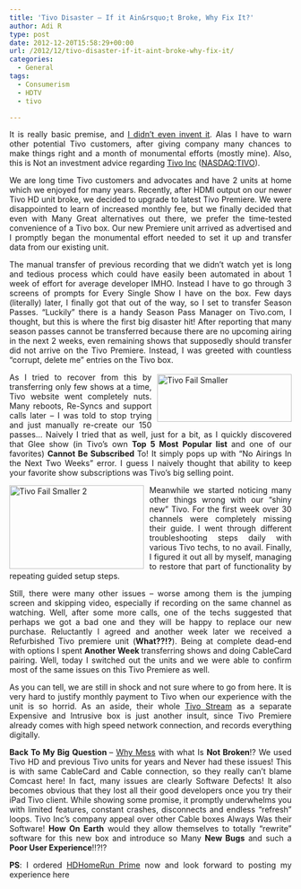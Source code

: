 ```yaml
---
title: 'Tivo Disaster – If it Ain&rsquo;t Broke, Why Fix It?'
author: Adi R
type: post
date: 2012-12-20T15:58:29+00:00
url: /2012/12/tivo-disaster-if-it-aint-broke-why-fix-it/
categories:
  - General
tags:
  - Consumerism
  - HDTV
  - tivo

---
```

<p align="justify">
  It is really basic premise, and <a href="http://en.wikipedia.org/wiki/If_it_ain%27t_broke,_don%27t_fix_it#.22If_it_ain.27t_broke.2C_don.27t_fix_it..22" target="_blank">I didn’t even invent it</a>. Alas I have to warn other potential Tivo customers, after giving company many chances to make things right and a month of monumental efforts (mostly mine). Also, this is Not an investment advice regarding <a href="http://www.tivo.com/" target="_blank">Tivo Inc</a> (<a href="http://www.google.com/finance?q=NASDAQ%3ATIVO" target="_blank">NASDAQ:TIVO</a>).
</p>

<p align="justify">
  We are long time Tivo customers and advocates and have 2 units at home which we enjoyed for many years. Recently, after HDMI output on our newer Tivo HD unit broke, we decided to upgrade to latest Tivo Premiere. We were disappointed to learn of increased monthly fee, but we finally decided that even with Many Great alternatives out there, we prefer the time-tested convenience of a Tivo box. Our new Premiere unit arrived as advertised and I promptly began the monumental effort needed to set it up and transfer data from our existing unit.
</p>

<p align="justify">
  The manual transfer of previous recording that we didn’t watch yet is long and tedious process which could have easily been automated in about 1 week of effort for average developer IMHO. Instead I have to go through 3 screens of prompts for Every Single Show I have on the box. Few days (literally) later, I finally got that out of the way, so I set to transfer Season Passes. “Luckily” there is a handy Season Pass Manager on Tivo.com, I thought, but this is where the first big disaster hit! After reporting that many season passes cannot be transferred because there are no upcoming airing in the next 2 weeks, even remaining shows that supposedly should transfer did not arrive on the Tivo Premiere. Instead, I was greeted with countless “corrupt, delete me” entries on the Tivo box.
</p>

<p align="justify">
  <a class="thickbox" href="https://i2.wp.com/www.adir1.com/uploads/2012/12/Tivo-Fail-Smaller1.png" class="thickbox"><img style="background-image: none; border-bottom: 0px; border-left: 0px; margin: 3px 0px 3px 10px; padding-left: 0px; padding-right: 0px; display: inline; float: right; border-top: 0px; border-right: 0px; padding-top: 0px" title="Tivo Fail Smaller" border="0" alt="Tivo Fail Smaller" align="right" src="https://i1.wp.com/www.adir1.com/uploads/2012/12/Tivo-Fail-Smaller_thumb1.png?resize=240%2C85" width="240" height="85" data-recalc-dims="1" /></a>As I tried to recover from this by transferring only few shows at a time, Tivo website went completely nuts. Many reboots, Re-Syncs and support calls later – I was told to stop trying and just manually re-create our 150 passes… Naively I tried that as well, just for a bit, as I quickly discovered that Glee show (in Tivo’s own <strong>Top 5 Most Popular list </strong>and one of our favorites) <strong>Cannot Be Subscribed </strong>To! It simply pops up with “No Airings In the Next Two Weeks” error. I guess I naively thought that ability to keep your favorite show subscriptions was Tivo’s big selling point.
</p>

<p align="justify">
  <a href="https://i1.wp.com/www.adir1.com/uploads/2012/12/Tivo-Fail-Smaller-21.png" class="thickbox"><img style="background-image: none; border-bottom: 0px; border-left: 0px; margin: 0px 10px 0px 0px; padding-left: 0px; padding-right: 0px; display: inline; float: left; border-top: 0px; border-right: 0px; padding-top: 0px" title="Tivo Fail Smaller 2" border="0" alt="Tivo Fail Smaller 2" align="left" src="https://i1.wp.com/www.adir1.com/uploads/2012/12/Tivo-Fail-Smaller-2_thumb1.png?resize=240%2C149" width="240" height="149" data-recalc-dims="1" /></a>Meanwhile we started noticing many other things wrong with our “shiny new” Tivo. For the first week over 30 channels were completely missing their guide. I went through different troubleshooting steps daily with various Tivo techs, to no avail. Finally, I figured it out all by myself, managing to restore that part of functionality by repeating guided setup steps.
</p>

<p align="justify">
  Still, there were many other issues – worse among them is the jumping screen and skipping video, especially if recording on the same channel as watching. Well, after some more calls, one of the techs suggested that perhaps we got a bad one and they will be happy to replace our new purchase. Reluctantly I agreed and another week later we received a Refurbished Tivo premiere unit (<strong>What??!?</strong>). Being at complete dead-end with options I spent <strong>Another Week </strong>transferring shows and doing CableCard pairing. Well, today I switched out the units and we were able to confirm most of the same issues on this Tivo Premiere as well.
</p>

<p align="justify">
  As you can tell, we are still in shock and not sure where to go from here. It is very hard to justify monthly payment to Tivo when our experience with the unit is so horrid. As an aside, their whole <a href="http://www.tivo.com/products/tivo-stream/index.html" target="_blank">Tivo Stream</a> as a separate Expensive and Intrusive box is just another insult, since Tivo Premiere already comes with high speed network connection, and records everything digitally.
</p>

<p align="justify">
  <strong>Back To My Big Question </strong>– <a href="http://en.wikipedia.org/wiki/If_it_ain%27t_broke,_don%27t_fix_it#.22If_it_ain.27t_broke.2C_don.27t_fix_it..22" target="_blank">Why Mess</a> with what Is <strong>Not Broken</strong>!? We used Tivo HD and previous Tivo units for years and Never had these issues! This is with same CableCard and Cable connection, so they really can’t blame Comcast here! In fact, many issues are clearly Software Defects! It also becomes obvious that they lost all their good developers once you try their iPad Tivo client. While showing some promise, it promptly underwhelms you with limited features, constant crashes, disconnects and endless “refresh” loops. Tivo Inc’s company appeal over other Cable boxes Always Was their Software! <strong>How On Earth</strong> would they allow themselves to totally “rewrite” software for this new box and introduce so Many <strong>New Bugs</strong> and such a <strong>Poor User Experience</strong>!!?!?
</p>

<p align="justify">
  <strong>PS</strong>: I ordered <a href="http://www.amazon.com/dp/product/B004HKIB6E/?tag=craftonia-20" target="_blank">HDHomeRun Prime</a> now and look forward to posting my experience here
</p>